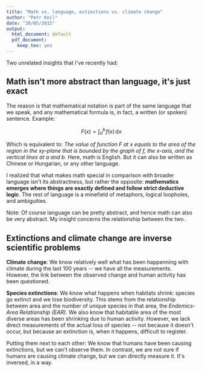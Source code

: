 ```yaml
---
title: "Math vs. language, extinctions vs. climate change"
author: "Petr Keil"
date: "30/05/2015"
output:
  html_document: default
  pdf_document:
    keep_tex: yes
---
```


Two unrelated insights that I've recently had:

## Math isn't more abstract than language, it's just exact

The reason is that mathematical notation is part of the same language that we speak, and any mathematical formula is, in fact, a written (or spoken) sentence. Example:

$$F(x)=\int_a^b \! f(x) \, \mathrm{d}x$$

Which is equivalent to: *The value of function F at x equals to the area of the region in the xy-plane that is bounded by the graph of f, the x-axis, and the vertical lines at a and b.*  Here, math is English. But it can also be written as Chinese or Hungarian, or any other language.

I realized that what makes math special in comparison with broader language isn't its abstractness, but rather the opposite: **mathematics emerges where things are exactly defined and follow strict deductive logic**. The rest of language is a minefield of metaphors, logical loopholes, and ambiguities.

Note: Of course language can be pretty abstract, and hence math can also be very abstract. My insight concerns the relationship between the two.

## Extinctions and climate change are inverse scientific problems

**Climate change**: We know relatively well what has been happenning with climate during the last 100 years -- we have all the measurements. However, the link between the observed change and human activity has been questioned. 

**Species extinctions**: We know what happens when habitats shrink: species go extinct and we lose biodiversity. This stems from the relationship between area and the number of unique species in that area, the *Endemics-Area Relationship (EAR)*. We also know that habitable area of the most diverse areas has been shrinking due to human activity. However, we lack direct measurements of the actual loss of species -- not because it doesn't occur, but because an  extinction is, when it happens, difficult to register.

Putting them next to each other: We know that humans have been causing extinctions, but we can't observe them. In contrast, we are not sure if humans are causing climate change, but we can directly measure it. It's inversed, in a way.






